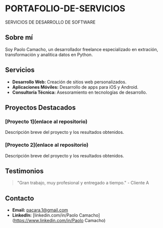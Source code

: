 # PORTAFOLIO-DE-SERVICIOS
SERVICIOS DE DESARROLLO DE SOFTWARE 
## Sobre mí
Soy Paolo Camacho, un desarrollador freelance especializado en extración, transformación y analitica datos en Python.

## Servicios
- **Desarrollo Web:** Creación de sitios web personalizados.
- **Aplicaciones Móviles:** Desarrollo de apps para iOS y Android.
- **Consultoría Técnica:** Asesoramiento en tecnologías de desarrollo.

## Proyectos Destacados
### [Proyecto 1](enlace al repositorio)
Descripción breve del proyecto y los resultados obtenidos.

### [Proyecto 2](enlace al repositorio)
Descripción breve del proyecto y los resultados obtenidos.

## Testimonios
> "Gran trabajo, muy profesional y entregado a tiempo." - Cliente A

## Contacto
- **Email:** [pacara.1@gmail.com](mailto:pacara.1@gmail.com)
- **LinkedIn:** [linkedin.com/in/Paolo Camacho](https://www.linkedin.com/in/Paolo Camacho)
